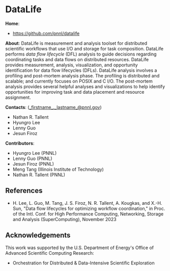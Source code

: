 <!-- -*-Mode: markdown;-*- -->
<!-- $Id: 4098d4ffce45696ec3497ad9e08e712906c9d8fe $ -->


DataLife
=============================================================================

**Home**:
  - https://github.com/pnnl/datalife
  

**About**: DataLife is measurement and analysis toolset for
distributed scientific workflows that use I/O and storage for task
composition. DataLife performs _data flow lifecycle_ (DFL) analysis to
guide decisions regarding coordinating tasks and data flows on
distributed resources. DataLife provides measurement, analysis,
visualization, and opportunity identification for data flow lifecycles
(DFLs). DataLife analysis involves a profiling and post-mortem
analysis phase. The profiling is distributed and scalable; and
currently focuses on POSIX and C I/O. The post-mortem analysis
provides several helpful analyses and visualizations to help identify
opportunities for improving task and data placement and resource
assignment.


**Contacts**: (_firstname_._lastname_@pnnl.gov)
  - Nathan R. Tallent
  - Hyungro Lee
  - Lenny Guo
  - Jesun Firoz

**Contributors**:
  - Hyungro Lee (PNNL)
  - Lenny Guo (PNNL)
  - Jesun Firoz (PNNL)
  - Meng Tang (Illinois Institute of Technology)
  - Nathan R. Tallent (PNNL)
  

References
-----------------------------------------------------------------------------

* H. Lee, L. Guo, M. Tang, J. S. Firoz, N. R. Tallent, A. Kougkas, and X.-H. Sun, "Data flow lifecycles for optimizing workflow coordination," in Proc. of the Intl. Conf. for High Performance Computing, Networking, Storage and Analysis (SuperComputing), November 2023



Acknowledgements
-----------------------------------------------------------------------------

This work was supported by the U.S. Department of Energy's Office of
Advanced Scientific Computing Research:

- Orchestration for Distributed & Data-Intensive Scientific Exploration



